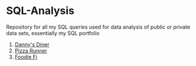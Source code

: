 # SQL-Analysis
Repository for all my SQL queries used for data analysis of public or private data sets, essentially my SQL portfolio

1. [Danny's Diner](https://github.com/Strova23/SQL-Analysis/tree/main/Danny's%20Diner)
2. [Pizza Runner](https://github.com/Strova23/SQL-Analysis/tree/main/Pizza%20Runner)
3. [Foodie Fi](https://github.com/Strova23/SQL-Analysis/tree/main/Foodie)
